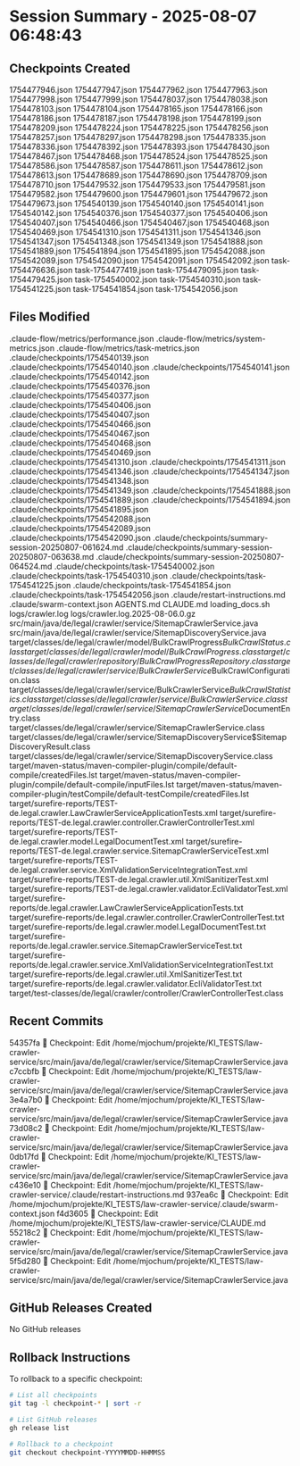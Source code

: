 # Session Summary - 2025-08-07 06:48:43

## Checkpoints Created
1754477946.json
1754477947.json
1754477962.json
1754477963.json
1754477998.json
1754477999.json
1754478037.json
1754478038.json
1754478103.json
1754478104.json
1754478165.json
1754478166.json
1754478186.json
1754478187.json
1754478198.json
1754478199.json
1754478209.json
1754478224.json
1754478225.json
1754478256.json
1754478257.json
1754478297.json
1754478298.json
1754478335.json
1754478336.json
1754478392.json
1754478393.json
1754478430.json
1754478467.json
1754478468.json
1754478524.json
1754478525.json
1754478586.json
1754478587.json
1754478611.json
1754478612.json
1754478613.json
1754478689.json
1754478690.json
1754478709.json
1754478710.json
1754479532.json
1754479533.json
1754479581.json
1754479582.json
1754479600.json
1754479601.json
1754479672.json
1754479673.json
1754540139.json
1754540140.json
1754540141.json
1754540142.json
1754540376.json
1754540377.json
1754540406.json
1754540407.json
1754540466.json
1754540467.json
1754540468.json
1754540469.json
1754541310.json
1754541311.json
1754541346.json
1754541347.json
1754541348.json
1754541349.json
1754541888.json
1754541889.json
1754541894.json
1754541895.json
1754542088.json
1754542089.json
1754542090.json
1754542091.json
1754542092.json
task-1754476636.json
task-1754477419.json
task-1754479095.json
task-1754479425.json
task-1754540002.json
task-1754540310.json
task-1754541225.json
task-1754541854.json
task-1754542056.json

## Files Modified
.claude-flow/metrics/performance.json
.claude-flow/metrics/system-metrics.json
.claude-flow/metrics/task-metrics.json
.claude/checkpoints/1754540139.json
.claude/checkpoints/1754540140.json
.claude/checkpoints/1754540141.json
.claude/checkpoints/1754540142.json
.claude/checkpoints/1754540376.json
.claude/checkpoints/1754540377.json
.claude/checkpoints/1754540406.json
.claude/checkpoints/1754540407.json
.claude/checkpoints/1754540466.json
.claude/checkpoints/1754540467.json
.claude/checkpoints/1754540468.json
.claude/checkpoints/1754540469.json
.claude/checkpoints/1754541310.json
.claude/checkpoints/1754541311.json
.claude/checkpoints/1754541346.json
.claude/checkpoints/1754541347.json
.claude/checkpoints/1754541348.json
.claude/checkpoints/1754541349.json
.claude/checkpoints/1754541888.json
.claude/checkpoints/1754541889.json
.claude/checkpoints/1754541894.json
.claude/checkpoints/1754541895.json
.claude/checkpoints/1754542088.json
.claude/checkpoints/1754542089.json
.claude/checkpoints/1754542090.json
.claude/checkpoints/summary-session-20250807-061624.md
.claude/checkpoints/summary-session-20250807-063638.md
.claude/checkpoints/summary-session-20250807-064524.md
.claude/checkpoints/task-1754540002.json
.claude/checkpoints/task-1754540310.json
.claude/checkpoints/task-1754541225.json
.claude/checkpoints/task-1754541854.json
.claude/checkpoints/task-1754542056.json
.claude/restart-instructions.md
.claude/swarm-context.json
AGENTS.md
CLAUDE.md
loading_docs.sh
logs/crawler.log
logs/crawler.log.2025-08-06.0.gz
src/main/java/de/legal/crawler/service/SitemapCrawlerService.java
src/main/java/de/legal/crawler/service/SitemapDiscoveryService.java
target/classes/de/legal/crawler/model/BulkCrawlProgress$BulkCrawlStatus.class
target/classes/de/legal/crawler/model/BulkCrawlProgress.class
target/classes/de/legal/crawler/repository/BulkCrawlProgressRepository.class
target/classes/de/legal/crawler/service/BulkCrawlerService$BulkCrawlConfiguration.class
target/classes/de/legal/crawler/service/BulkCrawlerService$BulkCrawlStatistics.class
target/classes/de/legal/crawler/service/BulkCrawlerService.class
target/classes/de/legal/crawler/service/SitemapCrawlerService$DocumentEntry.class
target/classes/de/legal/crawler/service/SitemapCrawlerService.class
target/classes/de/legal/crawler/service/SitemapDiscoveryService$SitemapDiscoveryResult.class
target/classes/de/legal/crawler/service/SitemapDiscoveryService.class
target/maven-status/maven-compiler-plugin/compile/default-compile/createdFiles.lst
target/maven-status/maven-compiler-plugin/compile/default-compile/inputFiles.lst
target/maven-status/maven-compiler-plugin/testCompile/default-testCompile/createdFiles.lst
target/surefire-reports/TEST-de.legal.crawler.LawCrawlerServiceApplicationTests.xml
target/surefire-reports/TEST-de.legal.crawler.controller.CrawlerControllerTest.xml
target/surefire-reports/TEST-de.legal.crawler.model.LegalDocumentTest.xml
target/surefire-reports/TEST-de.legal.crawler.service.SitemapCrawlerServiceTest.xml
target/surefire-reports/TEST-de.legal.crawler.service.XmlValidationServiceIntegrationTest.xml
target/surefire-reports/TEST-de.legal.crawler.util.XmlSanitizerTest.xml
target/surefire-reports/TEST-de.legal.crawler.validator.EcliValidatorTest.xml
target/surefire-reports/de.legal.crawler.LawCrawlerServiceApplicationTests.txt
target/surefire-reports/de.legal.crawler.controller.CrawlerControllerTest.txt
target/surefire-reports/de.legal.crawler.model.LegalDocumentTest.txt
target/surefire-reports/de.legal.crawler.service.SitemapCrawlerServiceTest.txt
target/surefire-reports/de.legal.crawler.service.XmlValidationServiceIntegrationTest.txt
target/surefire-reports/de.legal.crawler.util.XmlSanitizerTest.txt
target/surefire-reports/de.legal.crawler.validator.EcliValidatorTest.txt
target/test-classes/de/legal/crawler/controller/CrawlerControllerTest.class

## Recent Commits
54357fa 🔖 Checkpoint: Edit /home/mjochum/projekte/KI_TESTS/law-crawler-service/src/main/java/de/legal/crawler/service/SitemapCrawlerService.java
c7ccbfb 🔖 Checkpoint: Edit /home/mjochum/projekte/KI_TESTS/law-crawler-service/src/main/java/de/legal/crawler/service/SitemapCrawlerService.java
3e4a7b0 🔖 Checkpoint: Edit /home/mjochum/projekte/KI_TESTS/law-crawler-service/src/main/java/de/legal/crawler/service/SitemapCrawlerService.java
73d08c2 🔖 Checkpoint: Edit /home/mjochum/projekte/KI_TESTS/law-crawler-service/src/main/java/de/legal/crawler/service/SitemapCrawlerService.java
0db17fd 🔖 Checkpoint: Edit /home/mjochum/projekte/KI_TESTS/law-crawler-service/src/main/java/de/legal/crawler/service/SitemapCrawlerService.java
c436e10 🔖 Checkpoint: Edit /home/mjochum/projekte/KI_TESTS/law-crawler-service/.claude/restart-instructions.md
937ea6c 🔖 Checkpoint: Edit /home/mjochum/projekte/KI_TESTS/law-crawler-service/.claude/swarm-context.json
f4d3605 🔖 Checkpoint: Edit /home/mjochum/projekte/KI_TESTS/law-crawler-service/CLAUDE.md
55218c2 🔖 Checkpoint: Edit /home/mjochum/projekte/KI_TESTS/law-crawler-service/src/main/java/de/legal/crawler/service/SitemapCrawlerService.java
5f5d280 🔖 Checkpoint: Edit /home/mjochum/projekte/KI_TESTS/law-crawler-service/src/main/java/de/legal/crawler/service/SitemapCrawlerService.java

## GitHub Releases Created
No GitHub releases

## Rollback Instructions
To rollback to a specific checkpoint:
```bash
# List all checkpoints
git tag -l checkpoint-* | sort -r

# List GitHub releases
gh release list

# Rollback to a checkpoint
git checkout checkpoint-YYYYMMDD-HHMMSS
```
